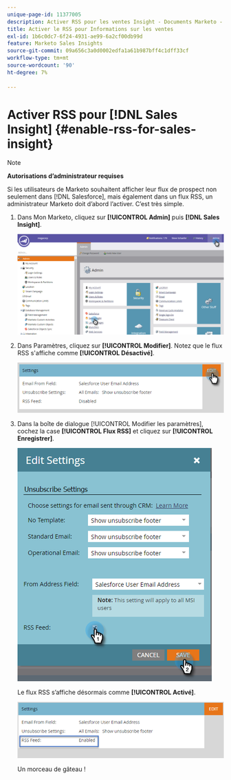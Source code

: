 ```yaml
---
unique-page-id: 11377005
description: Activer RSS pour les ventes Insight - Documents Marketo - Documentation du produit
title: Activer le RSS pour Informations sur les ventes
exl-id: 1b6c0dc7-6f24-4931-ae99-6a2cf00db99d
feature: Marketo Sales Insights
source-git-commit: 09a656c3a0d0002edfa1a61b987bff4c1dff33cf
workflow-type: tm+mt
source-wordcount: '90'
ht-degree: 7%

---
```


# Activer RSS pour [!DNL Sales Insight] {#enable-rss-for-sales-insight}

>[!NOTE]
>
>**Autorisations d’administrateur requises**

Si les utilisateurs de Marketo souhaitent afficher leur flux de prospect non seulement dans [!DNL Salesforce], mais également dans un flux RSS, un administrateur Marketo doit d’abord l’activer. C’est très simple.

1. Dans Mon Marketo, cliquez sur **[!UICONTROL Admin]** puis **[!DNL Sales Insight]**.

   ![](assets/set-up-rss-1-hands.png)

1. Dans Paramètres, cliquez sur **[!UICONTROL Modifier]**. Notez que le flux RSS s&#39;affiche comme **[!UICONTROL Désactivé]**.

   ![](assets/rss-settings-tab.png)

1. Dans la boîte de dialogue [!UICONTROL Modifier les paramètres], cochez la case **[!UICONTROL Flux RSS]** et cliquez sur **[!UICONTROL Enregistrer]**.

   ![](assets/rss-edit-settings-2-hands.png)

   Le flux RSS s’affiche désormais comme **[!UICONTROL Activé]**.

   ![](assets/rss-final-box.png)

   Un morceau de gâteau !
